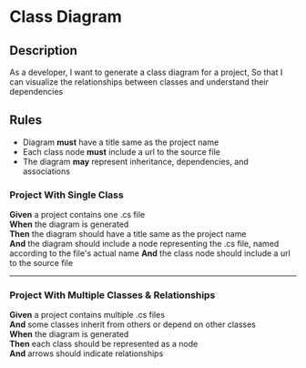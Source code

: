 # Class Diagram

## Description

As a developer,
I want to generate a class diagram for a project,
So that I can visualize the relationships between classes and understand their dependencies

## Rules

- Diagram **must** have a title same as the project name
- Each class node **must** include a url to the source file
- The diagram **may** represent inheritance, dependencies, and associations

### Project With Single Class

**Given** a project contains one .cs file  
**When** the diagram is generated  
**Then** the diagram should have a title same as the project name  
**And** the diagram should include a node representing the .cs file, named according to the file's actual name 
**And** the class node should include a url to the source file

---

### Project With Multiple Classes & Relationships

**Given** a project contains multiple .cs files  
**And** some classes inherit from others or depend on other classes  
**When** the diagram is generated  
**Then** each class should be represented as a node  
**And** arrows should indicate relationships
